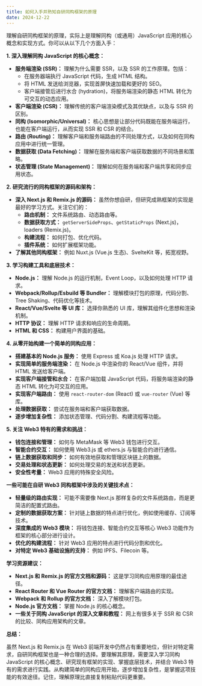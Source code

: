 ```yaml
---
title: 如何入手并熟知自研同构框架的原理
date: 2024-12-22
---
```


理解自研同构框架的原理，实际上是理解同构（或通用）JavaScript 应用的核心概念和实现方式。你可以从以下几个方面入手：

**1. 深入理解同构 JavaScript 的核心概念：**

* **服务端渲染 (SSR)：**  理解为什么需要 SSR，以及 SSR 的工作原理。包括：
    * 在服务器端执行 JavaScript 代码，生成 HTML 结构。
    * 将 HTML 发送给浏览器，实现首屏快速加载和更好的 SEO。
    * 客户端接管后进行水合 (hydration)，将服务端渲染的静态 HTML 转化为可交互的动态应用。
* **客户端渲染 (CSR)：**  理解传统的客户端渲染模式及其优缺点，以及与 SSR 的区别。
* **同构 (Isomorphic/Universal)：**  核心思想是让部分代码既能在服务端运行，也能在客户端运行，从而实现 SSR 和 CSR 的结合。
* **路由 (Routing)：**  理解客户端和服务端路由的不同处理方式，以及如何在同构应用中进行统一管理。
* **数据获取 (Data Fetching)：**  理解在服务端和客户端获取数据的不同场景和策略。
* **状态管理 (State Management)：**  理解如何在服务端和客户端共享和同步应用状态。

**2. 研究流行的同构框架的源码和架构：**

* **深入 Next.js 和 Remix.js 的源码：**  虽然你想自研，但研究成熟框架的实现是最好的学习方式。关注它们的：
    * **路由机制：**  文件系统路由、动态路由等。
    * **数据获取方式：**  `getServerSideProps`、`getStaticProps` (Next.js)，loaders (Remix.js)。
    * **构建流程：**  如何打包、优化代码。
    * **插件系统：**  如何扩展框架功能。
* **了解其他同构框架：**  例如 Nuxt.js (Vue.js 生态)、SvelteKit 等，拓宽视野。

**3. 学习构建工具和底层技术：**

* **Node.js：**  理解 Node.js 的运行机制，Event Loop，以及如何处理 HTTP 请求。
* **Webpack/Rollup/Esbuild 等 Bundler：**  理解模块打包的原理，代码分割、Tree Shaking、代码优化等技术。
* **React/Vue/Svelte 等 UI 库：**  选择你熟悉的 UI 库，理解其组件化思想和渲染机制。
* **HTTP 协议：**  理解 HTTP 请求和响应的生命周期。
* **HTML 和 CSS：**  构建用户界面的基础。

**4. 从零开始构建一个简单的同构应用：**

* **搭建基本的 Node.js 服务：**  使用 Express 或 Koa.js 处理 HTTP 请求。
* **实现简单的服务端渲染：**  在 Node.js 中渲染你的 React/Vue 组件，并将 HTML 发送给客户端。
* **实现客户端接管和水合：**  在客户端加载 JavaScript 代码，将服务端渲染的静态 HTML 转化为可交互的应用。
* **实现客户端路由：**  使用 `react-router-dom` (React) 或 `vue-router` (Vue) 等库。
* **处理数据获取：**  尝试在服务端和客户端获取数据。
* **逐步增加复杂性：**  添加状态管理、代码分割、构建流程等功能。

**5. 关注 Web3 特有的需求和挑战：**

* **钱包连接和管理：**  如何与 MetaMask 等 Web3 钱包进行交互。
* **智能合约交互：**  如何使用 Web3.js 或 ethers.js 与智能合约进行通信。
* **链上数据获取和同步：**  如何有效地获取和管理区块链上的数据。
* **交易处理和状态更新：**  如何处理交易的发送和状态更新。
* **安全性考量：**  Web3 应用的特殊安全风险。

**一些可能在自研 Web3 同构框架中涉及的关键技术点：**

* **轻量级的路由实现：**  可能不需要像 Next.js 那样复杂的文件系统路由，而是更简洁的配置式路由。
* **定制的数据获取方案：**  针对链上数据的特点进行优化，例如使用缓存、订阅等技术。
* **深度集成的 Web3 模块：**  将钱包连接、智能合约交互等核心 Web3 功能作为框架的核心部分进行设计。
* **优化的构建流程：**  针对 Web3 应用的特点进行代码分割和优化。
* **对特定 Web3 基础设施的支持：**  例如 IPFS、Filecoin 等。

**学习资源建议：**

* **Next.js 和 Remix.js 的官方文档和源码：**  这是学习同构应用原理的最佳途径。
* **React Router 和 Vue Router 的官方文档：**  理解客户端路由的实现。
* **Webpack 和 Rollup 的官方文档：**  深入了解模块打包。
* **Node.js 官方文档：**  掌握 Node.js 的核心概念。
* **一些关于同构 JavaScript 的深入文章和教程：**  网上有很多关于 SSR 和 CSR 的比较、同构应用架构的文章。

**总结：**

虽然 Next.js 和 Remix.js 在 Web3 前端开发中仍然占有重要地位，但针对特定需求，自研同构框架也是一种合理的选择。要理解其原理，需要深入学习同构 JavaScript 的核心概念、研究现有框架的实现、掌握底层技术，并结合 Web3 特有的需求进行实践。从构建简单的同构应用开始，逐步增加复杂性，是掌握这项技能的有效途径。记住，理解原理比直接复制粘贴代码更重要。